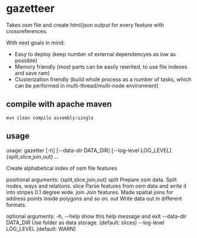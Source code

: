 gazetteer
=========

Takes osm file and create html/json output for every feature with crossreferences. 

With next goals in mind:
* Easy to deploy (keep number of external dependencyes as low as possible)
* Memory friendly (most parts can be easily rewrited, to use file indexes and save ram)
* Clusterization friendly (build whole process as a number of tasks, which can be performed in multi-thread/multi-node environment)


compile with apache maven
------------------

    mvn clean compile assembly:single
  

usage
-----

usage: gazetter [-h] [--data-dir DATA_DIR] [--log-level LOG_LEVEL]
                {split,slice,join,out} ...

Create alphabetical index of osm file features

positional arguments:
  {split,slice,join,out}
    split                Prepare osm data. Split nodes, ways and relations.
    slice                Parse features from  osm  data  and  write it into
                         stripes 0.1 degree wide.
    join                 Join features.  Made  spatial  joins  for  address
                         points inside polygons and so on.
    out                  Write data out in different formats.

optional arguments:
  -h, --help             show this help message and exit
  --data-dir DATA_DIR    Use folder as data storage. (default: slices)
  --log-level LOG_LEVEL  (default: WARN)
  
